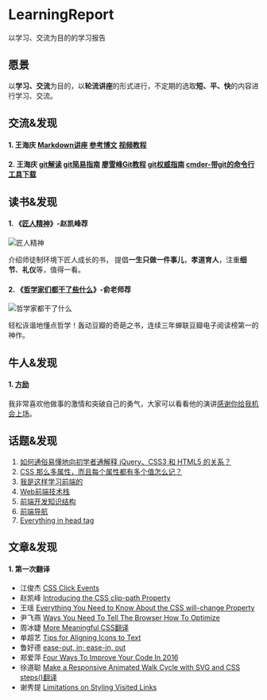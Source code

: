 # LearningReport
以学习、交流为目的的学习报告

## 愿景

以**学习、交流**为目的，以**轮流讲座**的形式进行，不定期的选取**短、平、快**的内容进行学习、交流。

## 交流&发现
#### 1. 王海庆 [Markdown讲座](//github.com/HappyFedClub/LearningReport/blob/master/markdown.md)  [参考博文](//blog.csdn.net/whqet/article/details/44900145) [视频教程](//edu.csdn.net/course/detail/553)
#### 2. 王海庆 [git解读](//github.com/HappyFedClub/LearningReport/blob/master/git/git.md)  [git简易指南](http://www.bootcss.com/p/git-guide/) [廖雪峰Git教程](http://www.liaoxuefeng.com/wiki/0013739516305929606dd18361248578c67b8067c8c017b0003) [git权威指南]() [cmder-带git的命令行工具下载](cmder.zip)

## 读书&发现
#### 1. 《[匠人精神](https://book.douban.com/subject/26652812/)》-赵凯峰荐
  ![匠人精神](https://img1.doubanio.com/lpic/s28343659.jpg "匠人精神")
  
  介绍师徒制环境下匠人成长的书， 提倡**一生只做一件事儿**，**孝道育人**，注重**细节**、**礼仪**等，值得一看。
  
#### 2. 《[哲学家们都干了些什么](https://book.douban.com/subject/26390842/)》-俞老师荐
  ![哲学家都干了什么](https://img3.doubanio.com/lpic/s28073424.jpg "哲学家都干了什么")
  
  轻松诙谐地懂点哲学！轰动豆瓣的奇葩之书，连续三年蝉联豆瓣电子阅读榜第一的神作。

## 牛人&发现
#### 1. [方励](https://www.baidu.com/s?wd=方励)
我非常喜欢他做事的激情和突破自己的勇气，大家可以看看他的演讲[感谢你给我机会上场](http://www.iqiyi.com/v_19rroni9g4.html)。

## 话题&发现

1. [如何通俗易懂地向初学者通解释 jQuery、CSS3 和 HTML5 的关系？](https://www.zhihu.com/question/20408103)
2. [CSS 那么多属性，而且每个属性都有多个值怎么记？](https://www.zhihu.com/question/31317160)
3. [我是这样学习前端的](https://github.com/icepy/_posts/issues/39)
4. [Web前端技术栈](https://github.com/unruledboy/WebFrontEndStack/blob/master/README.zh-cn.md)
5. [前端开发知识结构](https://github.com/JacksonTian/fks)
6. [前端导航](http://www.daqianduan.com/nav)
7. [Everything in head tag](https://github.com/whqet/HEAD)

## 文章&发现
#### 1. 第一次翻译

- 江俊杰 [CSS Click Events](http://tympanus.net/codrops/2012/12/17/css-click-events/)
- 赵凯峰 [Introducing the CSS clip-path Property](https://www.sitepoint.com/introducing-css-clip-path-property/)
- 王瑶 [Everything You Need to Know About the CSS will-change Property](https://dev.opera.com/articles/css-will-change-property/)
- 尹飞燕 [Ways You Need To Tell The Browser How To Optimize](https://css-tricks.com/ways-need-tell-browser-optimize/)
- 周冰婕 [More Meaningful CSS](http://snook.ca/archives/html_and_css/more-meaningful-css)[翻译](https://mometome.github.io/tips.htm)
- 单超艺 [Tips for Aligning Icons to Text](https://css-tricks.com/tips-aligning-icons-text/)
- 鲁好德 [ease-out, in; ease-in, out](https://css-tricks.com/ease-out-in-ease-in-out/)
- 郑爱萍 [Four Ways To Improve Your Code In 2016](http://thenewcode.com/349/Four-Ways-To-Improve-Your-Code-In-2016)
- 徐道聪 [Make a Responsive Animated Walk Cycle with SVG and CSS steps()](http://thenewcode.com/1082/Make-a-Responsive-Animated-Walk-Cycle-with-SVG-and-CSS-steps)[翻译](http://xuxiaoshang.github.io/fanyi/fanyi.html
)
- 谢秀提 [Limitations on Styling Visited Links](http://thenewcode.com/1043/Limitations-on-Styling-Visited-Links)

